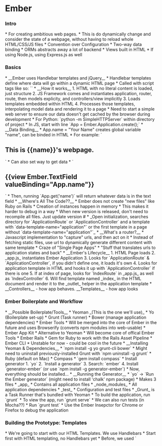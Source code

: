 <h1>Ember</h1>


<h3>Intro</h3>
* For creating ambitious web pages. 
	* This is do dynamically change and consider the state of a webpage, without having to reload whole HTML/CSS/JS files
* Convention over Configuration
* Two-way data binding
* ORMs abstracts away a lot of backend
* Views built in HTML
* If using Node.js, using Express.js as well

<h3>Basics</h3>
* __Ember uses Handlebar templates and jQuery__
	* Handlebar templates define where data will go within a dynamic HTML page
		* Called with script tags like so: `<script type="x-type/handlebars"></script>`
* __How it works__
	1. HTML with no literal content is loaded, just structure
	2. JS Framework comes and instantiates application, router, route, then models explicity, and controllers/view implicitly
	3. Loads templates embedded within HTML
	4. Processes those templates, interpolating model data and rendering it to a page
	* Need to start a simple web server to ensure our data doesn't get cached by the browser during development
		* For Python: `python -m SimpleHTTPServer` within directory of project
	*  In JS, start with line `App = Ember.Application.create();`
* __Data Binding__
	* App.name = "Your Name" creates global variable "name", can be binded in HTML
		* For example: `<h2>This is {{name}}'s webpage.</h2>`
	* Can also set way to get data
		* `<h2>{{view Ember.TextField valueBinding="App.name"}}</h2>`
		* Then, running `App.get('name')` will return whatever data is in the text field
* __Where's All The Code??__
	* Ember does not create "new files" like Ruby on Rails
		* Creation of instances happen in memory
			* This makes it harder to debug in a way
			* When new version is released, don't need to recompile all files. Just update version #
	* _Open initialization, searches directory for `ApplicationRoute` or `ApplicationController` and a template with `data-template-name="application"` or the first template in a page without `data-template-name="application"`_
* __What's a router?__
	* Javascript implementation to "capture" urls, and then act on it
		* Instead of fetching static files, use url to dynamically generate different content with same template
		* Craze of "Single Page Apps"
	* "Stuff that translates urls to application states and back"
* __Ember's Lifecycle__
	1. HTML Page loads
	2. _app.js_ instantiates Ember Application
	3. Looks for `ApplicationRoute` & `ApplicationController`, if you didn't define one, it loads it's own
	4. Looks for application template in HTML and hooks it up with `ApplicationController` if there is one
	5. If at index of page, looks for `IndexRoute` in _app.js_ as well as `IndexController`
	6. Will find template named _index_ in the HTML document and render it to the _outlet_ helper in the application template
* __Controllers__ - how app behaves. __Templates__ - how app looks

<h3>Ember Boilerplate and Workflow</h3>
* __Possible Boilerplate/Tools__
	* Yeoman _(This is the one we'll use)_
		* Yo (Boilerplate set-up)
		* Grunt (Task runner)
		* Bower (manage application dependencies)
	* Ember Tools
		* Will be merged into the core of Ember in the future and uses Browserify (converts npm modules into web-usable)
	* Ember App Kit
		* Alternative to Yeoman
		* Will become core of offical Ember Tools
	* Ember Rails
		* Gem for Ruby to work with the Rails Asset Pipeline
	* Ember CLI
		* Unstable for now - could be cool in the future
* __Installing Yeoman & Dependencies__
	* `npm install -g yo grunt-cli bower`
		* Might need to uninstall previously-installed Grunt with `npm uninstall -g grunt`
	* Ruby (default on Mac)
	* Compass
		* `gem install compass`
	* Install generator
		1. `yo`
		2. `Install a generator`
		3. Search: `ember`
		4. Install `generator-ember` (or use `npm install -g generator-ember`)
	* Now, everything should be installed...
* __Running the Generator__
	* `yo` -> `Run the Ember generator` (might need to install 'chalk' npm package)
	* Makes 3 files
		* _app_
			* Contains all application files
		* _node_modules_
			* All application dependencies
		* _test_
			* Configuration and test files
	* _Grunt_ is a Task Runner that's bundled with Yeoman
		* To build the application, run `grunt`
		* To view the app, run `grunt serve`
		* We can also run tests (in Mocha??)
			* Run `grunt test`
	* Use the Ember Insepctor for Chrome or Firefox to debug the application

<h3>Building the Prototype: Templates</h3>
* We're going to start with our HTML Templates. We use Handlebars
* Start first with HTML templating, no Handlebars yet
* Before, we used `<script>` tags to to embed templates. This is expensive.
	* We can precompile by putting them all in a _handlebars.runtime.js_ file
	* __Yo__ will generate handlebars templates for us with an _.hbs_ extension, while __Grunt__ will watch, compile & concatenate them
		* We'll need to tell Grunt where to look with:

	grunt.initConfig({
		yeoman: yeomanConfig,
		watch: {
			emberTemplates: {
				files: '<%= yeoman.app %>/templates/**/*.hbs',
				tasks: ['emberTemplates', 'connect:livereload']
			}
		}
	});

	* Move to _.hbs_ files for real work, but it's fine to use `<script>` tags for sketches or small jobs
* __VARIABLES__
	* One example of using variables is such:
		* In _app/scripts/app.js_ add the line `appvarattopofscreen.applicationName = "Name"`
		* Now, in Handlebar templates where you want to use the name, add `{{appvarattopofscreen.applicationName}}`
	* __#link-to__: Let's add a link on this to the main page
		* Change the previous line to `{{#link-to "index" class="navbar-brand"}}{{appvarattopofscreen.applicationName}}{{/link-to}}
		* While we haven't added controllers or routers, Ember adds default ones. For example, the _IndexRoute_
	* __Handlebars__ is similar to HTML
		* `{{` -> `<` and `}}` -> `>`
		* `#link-to` is the opening tag
		* We can declare attributes in Handlebars tags
		* For the string "Index", __Handlebars__ has a naming convention
			* For #link-to, you pass a route by name
			* Take the camelcase of the route, remove _Route_, insert a hyphen before every capital (except the first), and make all letters lowercase
				* For example `IndexRoute` -> `route` or `SearchResultsRoute` -> `search-results`
	* __input__:
		* Example: `{{input type="text" class="search-input" placeholder="Search for artists or songs"}}` 
	* What is __{{outlet}}__??
		* We don't quite know yet (we'll learn next chapter)
		* For now, we are rendering the content associated with `IndexRoute` and _index.hbs_ into the {{outlet}} of _application.hbs_
	* __each__:
		* We can iterate through `<ul>` like this, makes it very easy. For example:

	<ul class="search-results artists">
		{{#each Rockandroll.dummySearchResultsArtists}}
		<li><a href="#">{{name}}</a></li>
		{{/each}}
	</ul>

		* This is if our variable `Rockandroll.dummySearchResultsArtists` has a field in the array of objects of `name`
		* We could also do: `{{#each artist in Rockandroll.dummySearchResultsArtists}}<li><a href="#">{{artist.name}}</a></li>{{/each}}
	*__if & else__:
		* We can use `{{#if nickname}} <...> {{else}} <..>`
		* {{#if nickname}} evaluates to false if: _false, null, undefined_ and `[]`
	*__action__:
		* Capture action with (for example) `<button {{action 'viewArtist' this}}>CLICK</button>
			* Then, we need to handle this action by our controller. If we don't have a controller yet, create a new file and controller like:
				* `__app/scripts/controllers/index_controller.js`
				* `Rockandroll.IndexController = Ember.Controller.extend({});`
					* Doing this, we are overriding the default controller ember created
				* When using actions, for example, you can add an object to the `.extend({})`:
					
	actions: {
		viewedArtist: function(artist) {
			console.log("Got " + artist.name)
		}
	}

	*__bind-attr__:
		* This is to dynamically alter the attributes of any any HTML tag
			* For example `<a {{bind-attr href="model.license.url"}}>`
			* Another example `<img {{bind-attr src="model.image.url"}} class="image-class">`
* __CREATING CUSTOM HELPERS__
	* We can register `helpers` through Handlebars to build custom tags
	* In this case, this was put in the app.js file, as such:

	Ember.Handlebars.helper('hotttnesss-badge', function(value, options) {
		...
		return new Handlebars.SafeString(html);
	});

	* Then, we can call hotttness-badge as a handlebar element: `{{hotttnesss-badge model.hotttnesss}}
		* We pass in a `value` to `value`, which can then be acted on

<h3>Building the Prototype: The Router, Routes & Models</h3>
* The URL is key in giving people a way to start where they left off. It includes state data, etc.
* __Router__
	* A logical mechanism that routes things
	* A request comes in and the route delivers the right models, views, controllers & templates
	* Two things needed:
		* Map - this maps out each possible url and grabs the right data, and generates the app
		* Route - the map will be search for a route
	* Up to this point, we haven't needed a map. This is because Ember fills in a lot of these details automatically through convention
	* To add a router, update the function in the _app/scripts/router.js_ to complete the map
		* We didn't add an index or application route because those are automatically generated

		Rockandroll.Router.map(function () {
		  this.route('search-results');
		  this.route('artist');
		  this.route('song');
		});

	* Wildcards are also possible, and "masking" of routes:
		* `this.route('search-results', { path: 'search/:term' });`
		* This will allow `params` to be passed into the model function in the router, and then accessed within the model by `params.term`
* __Models__
	* Unlike controllers & views, models are necessarily nestled with one particular view
	* The model allows for de-serialization of the URL into model/state data
	* Create a model with `Rockandroll.Artist = Em.Object.extend({ id: null, name: null });`
	* Initialize a model with `var artist = Rockandroll.Artist.create({ id: '123xyz', name: 'Spongebob'});`

* __Putting it together__
	* Now that we know abour Routers & Models, we can create the Artist Route. In _app/scripts/routes/artist_route.js_:

	Rockandroll.ArtistRoute = Ember.Route.extend({
		model: function(params) {

		}
	});

	* For this application, we'll need to use Promises
	* __Promises__
		* Promises have not been officially implemented/supported, but will be soon. So, Ember has a few different Promise "flavors"
		* jQuery: `Ember.$.getJSON(url, obj).then(function(data) { /* Insert code here */});`

<h3>Building the Prototype: Controllers, Views, Data Binding, and Events</h3>
* Controllers are for transient state data
* Controllers have these 4 important jobs (among others):
	1. Manipulate the data within the application's models
	2. Store transient data, whether standalone or data received from models
	3. Listen to events dispatched, and dispatch events
	4. Instigate the transition from one state to another
* Currently, we can't really _do_ anything. We can't search in our application. Let's change that
	* In _app.js_, add a controller like:
		* `Rockandroll.ApplicationController = Ember.ObjectController.extend({});`
		* Withing the extended Object controller, we can add _variables_ and _actions_

	Rockandroll.ApplicationController = Ember.ObjectController.extend({
		searchTerms: '',
		applicationName: "Rock 'n' Roll",
		actions: {
			submit: function() {
				this.transitionToRoute('search-results', this.get('searchTerms'));
			}
		}
	});


	* The `actions` object holds all event handlers fired by the templates
	* To bind the data in our input textbox to the `searchTerms` variable, add `valueBinding="controller.searchTerms"` to the `<input>` tag
	* There is now a `submit` helper, but an instance to fire this event needs to be added. 
		* In the _application.hbs_, add `{{action "submit"}}` within the button tag and `action="submit"` in the `<input>` tag
			* It's obvious why the button get's the action, but the input box gets it so if a user hits enter, the event will fire
* __Computed Properties__
	* This is one of Ember's biggest draws. 
	* Allows variables to "watch" and be changed when other things in the app change
	* For example, in the ApplicationController:

	applicationName: function() {
		var st = this.get('searchTerms');
		if (st) {
			return st + "???";
		} else {
			return "Rock N Roll";
		}
	}.property('searchTerms')

* Use `get()` and `set()` whenever possible
	* It makes sure you get the latest value of a variable, and set notifies variables watching the set variable of changes
* Routes can pass data into the static Handlebars templates
* __Views__
	* Views allow for more custom widgets within a template
	* A more complex "computed property"
	* `didInsertElement` is like `$().ready()` for a jQuery element, called once the view is injected into the page
	* Can also add a click button, like so: 

	Rockandroll.SongView = Em.View.extend({
		click: function(jQueryEvent) {
			console.log(jQueryEvent.target);
		}
	});

<h3>Persisting Data</h3>
* __Ember Data__
	1. Loads data from a persistence layer
	2. Maps the data to a set of client-side models 
	3. Updates the Models
	4. Saves and syncs the data with the persistence layer
* Setting up the Router & Activity View for the Activity State
* __Every route has an associated model__
	* The _model_ method is used to set up the plumbing between a particular model and a route
* `{{#link-to 'activity'}}` instead of an `<a href>` tag routes to the activity, and will look for a model
* For working with the persistence in Ember Data, use `DS` rather than `Ember` - i.e., `DS.Model.extend({});`
	* For object members, use `DS.attr('string');` or `DS.attr('number');`
* Fixtures are a way to put sample data into an application before connecting the application to long-term persistence
* To go over actions again: `<a {{action 'viewedArtist' this }}>{{name}}</a>`


<h3>Misc.</h3>
* Ember adds several additional methods on objects
	* `findBy(property, value);` // Looks through array for an object's property that matches that value














	


